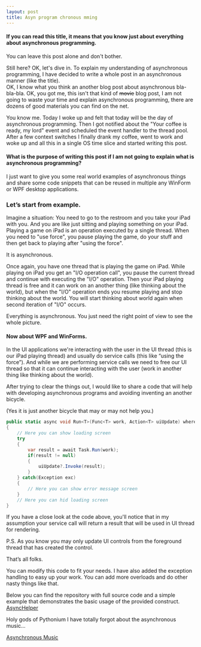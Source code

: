 ```yaml
---
layout: post
title: Asyn program chronous mming
---
```


#### If you can read this title, it means that you know just about everything about asynchronous programming. 
You can leave this post alone and don't bother. 

Still here? OK, let's dive in. To explain my understanding of asynchronous programming, I have decided to write a whole post in an asynchronous manner (like the title).  
OK, I know what you think an another blog post about asynchronous bla-bla-bla. OK, you got me, this isn't that kind of <s>movie</s> blog post, I am not going to waste your time and explain asynchronous programming, there are dozens of good materials you can find on the net.

You know me. Today I woke up and felt that today will be the day of asynchronous programming. Then I got notified about the "Your coffee is ready, my lord" event and scheduled the event handler to the thread pool. After a few context switches I finally drank my coffee, went to work and woke up and all this in a single OS time slice and started  writing this post.

#### What is the purpose of writing this post if I am not going to explain what is asynchronous programming? 

I just want to give you some real world examples of asynchronous things and share some code snippets that can be reused 
in multiple any WinForm or WPF desktop applications.

<!--more-->

### Let’s start from example.

Imagine a situation: You need to go to the restroom and you take your iPad with you. And you are like just sitting and playing something on your iPad. Playing a game on iPad is an operation executed by a single thread. 
When you need to "use force", you pause playing the game, do your stuff and then get back to playing after "using the force". 

It is asynchronous.

Once again, you have one thread that is playing the game on iPad. 
While playing on iPad you get an "I/O operation call", you pause the current thread and continue with executing the "I/O" operation. 
Then your iPad playing thread is free and it can work on an another thing (like thinking about the world), but when the "I/O" operation ends you resume playing and stop thinking about the world.
You will start thinking about world again when second iteration of "I/O" occurs.

Everything is asynchronous. You just need the right point of view to see the whole picture.

#### Now about WPF and WinForms. 
In the UI applications we're interacting with the user in the UI thread (this is our iPad playing thread) and usually do service calls (this like “using the force”). And while we are performing service calls we need to free our UI thread so that it can continue interacting with the user (work in another thing like thinking about the world). 

After trying to clear the things out, I would like to share a code that will help with developing asynchronous programs and avoiding inventing an another bicycle. 

(Yes it is just another bicycle that may or may not help you.)

```c#
public static async void Run<T>(Func<T> work, Action<T> uiUpdate) where T : class
{
    // Here you can show loading screen
    try
    {
        var result = await Task.Run(work);
        if(result != null)
        {
            uiUpdate?.Invoke(result);
        }
    } catch(Exception exc)
    {
        // Here you can show error message screen
    }
    // Here you can hid loading screen
}
```

If you have a close look at the code above, you'll notice that in my assumption your service call will return a result that will be used in UI thread for rendering.

P.S. As you know you may only update UI controls from the foreground thread that has created the control.

That’s all folks. 

You can modify this code to fit your needs. I have also added the exception handling to easy up your work. You can add more overloads and do other nasty things like that.

Below you can find the repository with full source code and a simple example that demonstrates the basic usage of the provided construct.
[AsyncHelper](https://github.com/arkoc/AsyncHelper)

Holy gods of Pythonium I have totally forgot about the asynchronous music… 

[Asynchronous Music](https://www.youtube.com/watch?v=oIr5Eamemv8)
